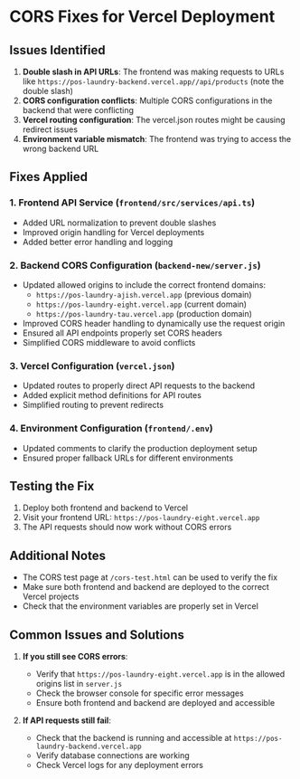 # CORS Fixes for Vercel Deployment

## Issues Identified

1. **Double slash in API URLs**: The frontend was making requests to URLs like `https://pos-laundry-backend.vercel.app//api/products` (note the double slash)
2. **CORS configuration conflicts**: Multiple CORS configurations in the backend that were conflicting
3. **Vercel routing configuration**: The vercel.json routes might be causing redirect issues
4. **Environment variable mismatch**: The frontend was trying to access the wrong backend URL

## Fixes Applied

### 1. Frontend API Service (`frontend/src/services/api.ts`)

- Added URL normalization to prevent double slashes
- Improved origin handling for Vercel deployments
- Added better error handling and logging

### 2. Backend CORS Configuration (`backend-new/server.js`)

- Updated allowed origins to include the correct frontend domains:
  - `https://pos-laundry-ajish.vercel.app` (previous domain)
  - `https://pos-laundry-eight.vercel.app` (current domain)
  - `https://pos-laundry-tau.vercel.app` (production domain)
- Improved CORS header handling to dynamically use the request origin
- Ensured all API endpoints properly set CORS headers
- Simplified CORS middleware to avoid conflicts

### 3. Vercel Configuration (`vercel.json`)

- Updated routes to properly direct API requests to the backend
- Added explicit method definitions for API routes
- Simplified routing to prevent redirects

### 4. Environment Configuration (`frontend/.env`)

- Updated comments to clarify the production deployment setup
- Ensured proper fallback URLs for different environments

## Testing the Fix

1. Deploy both frontend and backend to Vercel
2. Visit your frontend URL: `https://pos-laundry-eight.vercel.app`
3. The API requests should now work without CORS errors

## Additional Notes

- The CORS test page at `/cors-test.html` can be used to verify the fix
- Make sure both frontend and backend are deployed to the correct Vercel projects
- Check that the environment variables are properly set in Vercel

## Common Issues and Solutions

1. **If you still see CORS errors**:
   - Verify that `https://pos-laundry-eight.vercel.app` is in the allowed origins list in `server.js`
   - Check the browser console for specific error messages
   - Ensure both frontend and backend are deployed and accessible

2. **If API requests still fail**:
   - Check that the backend is running and accessible at `https://pos-laundry-backend.vercel.app`
   - Verify database connections are working
   - Check Vercel logs for any deployment errors